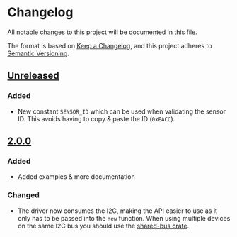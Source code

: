 # Changelog
All notable changes to this project will be documented in this file.

The format is based on [Keep a Changelog](https://keepachangelog.com/en/1.0.0/),
and this project adheres to [Semantic Versioning](https://semver.org/spec/v2.0.0.html).

## [Unreleased]
### Added
* New constant `SENSOR_ID` which can be used when validating the sensor ID. This avoids having to copy & paste the ID (`0xEACC`).

## [2.0.0]
### Added
* Added examples & more documentation

### Changed
* The driver now consumes the I2C, making the API easier to use as it only has to be passed into the `new` function.
  When using multiple devices on the same I2C bus you should use the [shared-bus crate](https://crates.io/crates/shared-bus).

[Unreleased]: https://github.com/TomSievers/vl53l1x-rs/compare/v2.0.0...HEAD
[2.0.0]: https://github.com/TomSievers/vl53l1x-rs/compare/v1.0.0...v2.0.0

